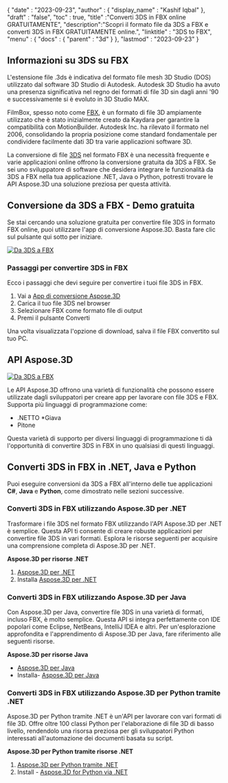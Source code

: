 {
  "date" : "2023-09-23",
  "author" : {
    "display_name" : "Kashif Iqbal"
},
  "draft" : "false",
  "toc" : true,
  "title" :"Converti 3DS in FBX online GRATUITAMENTE",
  "description":"Scopri il formato file da 3DS a FBX e converti 3DS in FBX GRATUITAMENTE online.",
  "linktitle" : "3DS to FBX",
  "menu" : {
    "docs" : {
      "parent" : "3d"
}
},
  "lastmod" : "2023-09-23"
}

## Informazioni su 3DS su FBX

L'estensione file .3ds è indicativa del formato file mesh 3D Studio (DOS) utilizzato dal software 3D Studio di Autodesk. Autodesk 3D Studio ha avuto una presenza significativa nel regno dei formati di file 3D sin dagli anni '90 e successivamente si è evoluto in 3D Studio MAX.

FilmBox, spesso noto come [FBX](/it/3d/fbx/), è un formato di file 3D ampiamente utilizzato che è stato inizialmente creato da Kaydara per garantire la compatibilità con MotionBuilder. Autodesk Inc. ha rilevato il formato nel 2006, consolidando la propria posizione come standard fondamentale per condividere facilmente dati 3D tra varie applicazioni software 3D.

La conversione di file [3DS](/it/3d/3ds/) nel formato FBX è una necessità frequente e varie applicazioni online offrono la conversione gratuita da 3DS a FBX. Se sei uno sviluppatore di software che desidera integrare le funzionalità da 3DS a FBX nella tua applicazione .NET, Java o Python, potresti trovare le API Aspose.3D una soluzione preziosa per questa attività.

## Conversione da 3DS a FBX - Demo gratuita

Se stai cercando una soluzione gratuita per convertire file 3DS in formato FBX online, puoi utilizzare l'app di conversione Aspose.3D. Basta fare clic sul pulsante qui sotto per iniziare.

[![Da 3DS a FBX](../3ds-to-fbx.png)](https://products.aspose.app/3d/conversion/3ds-to-fbx)

### Passaggi per convertire 3DS in FBX

Ecco i passaggi che devi seguire per convertire i tuoi file 3DS in FBX.

1. Vai a [App di conversione Aspose.3D](https://products.aspose.app/3d/conversion/3ds-to-fbx)
1. Carica il tuo file 3DS nel browser
1. Selezionare FBX come formato file di output
1. Premi il pulsante Converti

Una volta visualizzata l'opzione di download, salva il file FBX convertito sul tuo PC.

## API Aspose.3D

[![Da 3DS a FBX](../try-aspose-3d.png)](https://products.aspose.com/3d/)

Le API Aspose.3D offrono una varietà di funzionalità che possono essere utilizzate dagli sviluppatori per creare app per lavorare con file 3DS e FBX. Supporta più linguaggi di programmazione come:

* .NETTO
*Giava
* Pitone

Questa varietà di supporto per diversi linguaggi di programmazione ti dà l'opportunità di convertire 3DS in FBX in uno qualsiasi di questi linguaggi.

## Converti 3DS in FBX in .NET, Java e Python

Puoi eseguire conversioni da 3DS a FBX all'interno delle tue applicazioni **C#**, **Java** e **Python**, come dimostrato nelle sezioni successive.

### Converti 3DS in FBX utilizzando Aspose.3D per .NET

Trasformare i file 3DS nel formato FBX utilizzando l'API Aspose.3D per .NET è semplice. Questa API ti consente di creare robuste applicazioni per convertire file 3DS in vari formati. Esplora le risorse seguenti per acquisire una comprensione completa di Aspose.3D per .NET.

**Aspose.3D per risorse .NET**

1. [Aspose.3D per .NET](https://products.aspose.com/3d/net/)
1. Installa [Aspose.3D per .NET](https://docs.aspose.com/3d/net/installation/)

### Converti 3DS in FBX utilizzando Aspose.3D per Java

Con Aspose.3D per Java, convertire file 3DS in una varietà di formati, incluso FBX, è molto semplice. Questa API si integra perfettamente con IDE popolari come Eclipse, NetBeans, IntelliJ IDEA e altri. Per un'esplorazione approfondita e l'apprendimento di Aspose.3D per Java, fare riferimento alle seguenti risorse.

**Aspose.3D per risorse Java**

* [Aspose.3D per Java](https://products.aspose.com/3d/java/)
* Installa- [Aspose.3D per Java](https://docs.aspose.com/3d/java/installation/)

### Converti 3DS in FBX utilizzando Aspose.3D per Python tramite .NET

Aspose.3D per Python tramite .NET è un'API per lavorare con vari formati di file 3D. Offre oltre 100 classi Python per l'elaborazione di file 3D di basso livello, rendendolo una risorsa preziosa per gli sviluppatori Python interessati all'automazione dei documenti basata su script.

**Aspose.3D per Python tramite risorse .NET**

1. [Aspose.3D per Python tramite .NET](https://products.aspose.com/3d/python-net/)
1. Install - [Aspose.3D for Python via .NET](https://releases.aspose.com/3d/python-net/)
